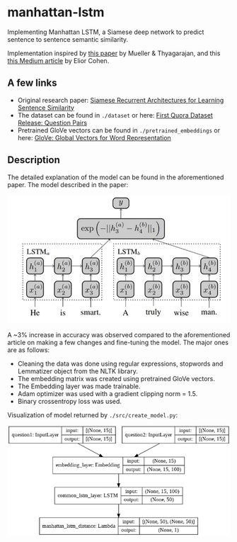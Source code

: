 # manhattan-lstm

Implementing Manhattan LSTM, a Siamese deep network to predict sentence to sentence semantic similarity.

Implementation inspired by [this paper](https://www.semanticscholar.org/paper/Siamese-Recurrent-Architectures-for-Learning-Mueller-Thyagarajan/6812fb9ef1c2dad497684a9020d8292041a639ff) by Mueller & Thyagarajan, and this [this Medium article](https://medium.com/mlreview/implementing-malstm-on-kaggles-quora-question-pairs-competition-8b31b0b16a07) by Elior Cohen.

## A few links

- Original research paper: [Siamese Recurrent Architectures for Learning Sentence Similarity](https://www.semanticscholar.org/paper/Siamese-Recurrent-Architectures-for-Learning-Mueller-Thyagarajan/6812fb9ef1c2dad497684a9020d8292041a639ff)
- The dataset can be found in `./dataset` or here: [First Quora Dataset Release: Question Pairs](https://data.quora.com/First-Quora-Dataset-Release-Question-Pairs)
- Pretrained GloVe vectors can be found in `./pretrained_embeddings` or here: [GloVe: Global Vectors for Word Representation](https://nlp.stanford.edu/projects/glove/)

## Description

The detailed explanation of the model can be found in the aforementioned paper. The model described in the paper:

![MaLSTM model](img/malstm.JPG)

A ~3% increase in accuracy was observed compared to the aforementioned article on making a few changes and fine-tuning the model. The major ones are as follows:
- Cleaning the data was done using regular expressions, stopwords and Lemmatizer object from the NLTK library.
- The embedding matrix was created using pretrained GloVe vectors.
- The Embedding layer was made trainable.
- Adam optimizer was used with a gradient clipping norm = 1.5.
- Binary crossentropy loss was used.

Visualization of model returned by `./src/create_model.py`:

![Model plot](img/model_plot.png)

